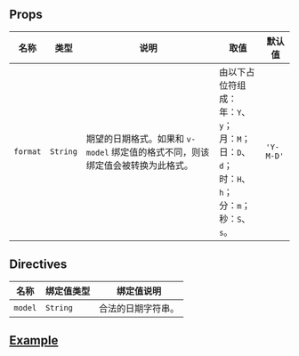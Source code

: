 ## Props

| 名称		| 类型		| 说明																		| 取值																											| 默认值		|
| ---		| ---		| ---																		| ---																											| ---		|
| `format`	| `String`	| 期望的日期格式。如果和 `v-model` 绑定值的格式不同，则该绑定值会被转换为此格式。	| 由以下占位符组成：<br>年：`Y`、`y`；<br>月：`M`；<br>日：`D`、`d`；<br>时：`H`、`h`；<br>分：`m`；<br>秒：`S`、`s`。	| `'Y-M-D'`	|

## Directives

| 名称		| 绑定值类型	| 绑定值说明			|
| ---		| ---		| ---				|
| `model`	| `String`	| 合法的日期字符串。	|

## [Example](http://localhost/demo/date-picker)